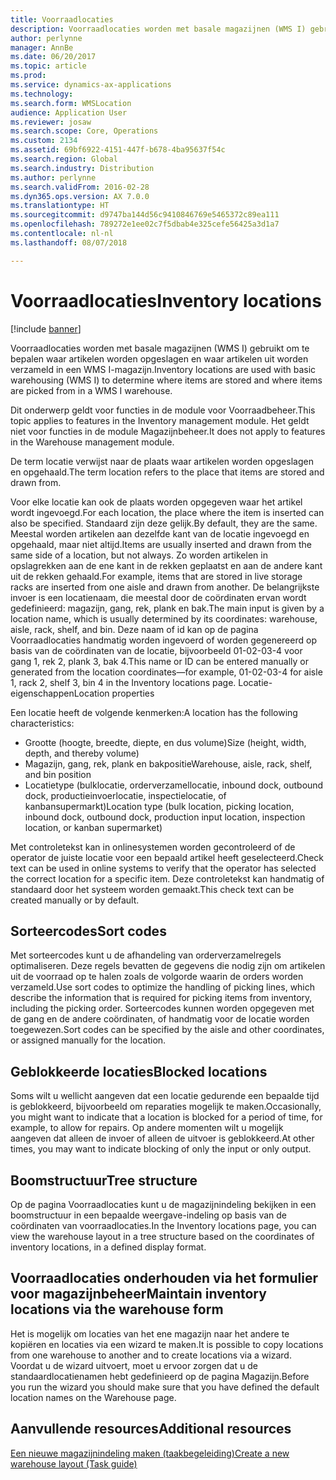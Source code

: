 ```yaml
---
title: Voorraadlocaties
description: Voorraadlocaties worden met basale magazijnen (WMS I) gebruikt om te bepalen waar artikelen worden opgeslagen en waar artikelen uit worden verzameld in een WMS I-magazijn.
author: perlynne
manager: AnnBe
ms.date: 06/20/2017
ms.topic: article
ms.prod: 
ms.service: dynamics-ax-applications
ms.technology: 
ms.search.form: WMSLocation
audience: Application User
ms.reviewer: josaw
ms.search.scope: Core, Operations
ms.custom: 2134
ms.assetid: 69bf6922-4151-447f-b678-4ba95637f54c
ms.search.region: Global
ms.search.industry: Distribution
ms.author: perlynne
ms.search.validFrom: 2016-02-28
ms.dyn365.ops.version: AX 7.0.0
ms.translationtype: HT
ms.sourcegitcommit: d9747ba144d56c9410846769e5465372c89ea111
ms.openlocfilehash: 789272e1ee02c7f5dbab4e325cefe56425a3d1a7
ms.contentlocale: nl-nl
ms.lasthandoff: 08/07/2018

---
```


# <a name="inventory-locations"></a><span data-ttu-id="921a0-103">Voorraadlocaties</span><span class="sxs-lookup"><span data-stu-id="921a0-103">Inventory locations</span></span>

[!include [banner](../includes/banner.md)]

<span data-ttu-id="921a0-104">Voorraadlocaties worden met basale magazijnen (WMS I) gebruikt om te bepalen waar artikelen worden opgeslagen en waar artikelen uit worden verzameld in een WMS I-magazijn.</span><span class="sxs-lookup"><span data-stu-id="921a0-104">Inventory locations are used with basic warehousing (WMS I) to determine where items are stored and where items are picked from in a WMS I warehouse.</span></span>

<span data-ttu-id="921a0-105">Dit onderwerp geldt voor functies in de module voor Voorraadbeheer.</span><span class="sxs-lookup"><span data-stu-id="921a0-105">This topic applies to features in the Inventory management module.</span></span> <span data-ttu-id="921a0-106">Het geldt niet voor functies in de module Magazijnbeheer.</span><span class="sxs-lookup"><span data-stu-id="921a0-106">It does not apply to features in the Warehouse management module.</span></span>

<span data-ttu-id="921a0-107">De term locatie verwijst naar de plaats waar artikelen worden opgeslagen en opgehaald.</span><span class="sxs-lookup"><span data-stu-id="921a0-107">The term location refers to the place that items are stored and drawn from.</span></span>

<span data-ttu-id="921a0-108">Voor elke locatie kan ook de plaats worden opgegeven waar het artikel wordt ingevoegd.</span><span class="sxs-lookup"><span data-stu-id="921a0-108">For each location, the place where the item is inserted can also be specified.</span></span> <span data-ttu-id="921a0-109">Standaard zijn deze gelijk.</span><span class="sxs-lookup"><span data-stu-id="921a0-109">By default, they are the same.</span></span> <span data-ttu-id="921a0-110">Meestal worden artikelen aan dezelfde kant van de locatie ingevoegd en opgehaald, maar niet altijd.</span><span class="sxs-lookup"><span data-stu-id="921a0-110">Items are usually inserted and drawn from the same side of a location, but not always.</span></span> <span data-ttu-id="921a0-111">Zo worden artikelen in opslagrekken aan de ene kant in de rekken geplaatst en aan de andere kant uit de rekken gehaald.</span><span class="sxs-lookup"><span data-stu-id="921a0-111">For example, items that are stored in live storage racks are inserted from one aisle and drawn from another.</span></span> <span data-ttu-id="921a0-112">De belangrijkste invoer is een locatienaam, die meestal door de coördinaten ervan wordt gedefinieerd: magazijn, gang, rek, plank en bak.</span><span class="sxs-lookup"><span data-stu-id="921a0-112">The main input is given by a location name, which is usually determined by its coordinates: warehouse, aisle, rack, shelf, and bin.</span></span> <span data-ttu-id="921a0-113">Deze naam of id kan op de pagina Voorraadlocaties handmatig worden ingevoerd of worden gegenereerd op basis van de coördinaten van de locatie, bijvoorbeeld 01-02-03-4 voor gang 1, rek 2, plank 3, bak 4.</span><span class="sxs-lookup"><span data-stu-id="921a0-113">This name or ID can be entered manually or generated from the location coordinates—for example, 01-02-03-4 for aisle 1, rack 2, shelf 3, bin 4 in the Inventory locations page.</span></span>
<span data-ttu-id="921a0-114">Locatie-eigenschappen</span><span class="sxs-lookup"><span data-stu-id="921a0-114">Location properties</span></span>

<span data-ttu-id="921a0-115">Een locatie heeft de volgende kenmerken:</span><span class="sxs-lookup"><span data-stu-id="921a0-115">A location has the following characteristics:</span></span>
-   <span data-ttu-id="921a0-116">Grootte (hoogte, breedte, diepte, en dus volume)</span><span class="sxs-lookup"><span data-stu-id="921a0-116">Size (height, width, depth, and thereby volume)</span></span>
-   <span data-ttu-id="921a0-117">Magazijn, gang, rek, plank en bakpositie</span><span class="sxs-lookup"><span data-stu-id="921a0-117">Warehouse, aisle, rack, shelf, and bin position</span></span>
-   <span data-ttu-id="921a0-118">Locatietype (bulklocatie, orderverzamellocatie, inbound dock, outbound dock, productieinvoerlocatie, inspectielocatie, of kanbansupermarkt)</span><span class="sxs-lookup"><span data-stu-id="921a0-118">Location type (bulk location, picking location, inbound dock, outbound dock, production input location, inspection location, or kanban supermarket)</span></span>

<span data-ttu-id="921a0-119">Met controletekst kan in onlinesystemen worden gecontroleerd of de operator de juiste locatie voor een bepaald artikel heeft geselecteerd.</span><span class="sxs-lookup"><span data-stu-id="921a0-119">Check text can be used in online systems to verify that the operator has selected the correct location for a specific item.</span></span> <span data-ttu-id="921a0-120">Deze controletekst kan handmatig of standaard door het systeem worden gemaakt.</span><span class="sxs-lookup"><span data-stu-id="921a0-120">This check text can be created manually or by default.</span></span>

## <a name="sort-codes"></a><span data-ttu-id="921a0-121">Sorteercodes</span><span class="sxs-lookup"><span data-stu-id="921a0-121">Sort codes</span></span>
<span data-ttu-id="921a0-122">Met sorteercodes kunt u de afhandeling van orderverzamelregels optimaliseren. Deze regels bevatten de gegevens die nodig zijn om artikelen uit de voorraad op te halen zoals de volgorde waarin de orders worden verzameld.</span><span class="sxs-lookup"><span data-stu-id="921a0-122">Use sort codes to optimize the handling of picking lines, which describe the information that is required for picking items from inventory, including the picking order.</span></span> <span data-ttu-id="921a0-123">Sorteercodes kunnen worden opgegeven met de gang en de andere coördinaten, of handmatig voor de locatie worden toegewezen.</span><span class="sxs-lookup"><span data-stu-id="921a0-123">Sort codes can be specified by the aisle and other coordinates, or assigned manually for the location.</span></span>

## <a name="blocked-locations"></a><span data-ttu-id="921a0-124">Geblokkeerde locaties</span><span class="sxs-lookup"><span data-stu-id="921a0-124">Blocked locations</span></span>
<span data-ttu-id="921a0-125">Soms wilt u wellicht aangeven dat een locatie gedurende een bepaalde tijd is geblokkeerd, bijvoorbeeld om reparaties mogelijk te maken.</span><span class="sxs-lookup"><span data-stu-id="921a0-125">Occasionally, you might want to indicate that a location is blocked for a period of time, for example, to allow for repairs.</span></span> <span data-ttu-id="921a0-126">Op andere momenten wilt u mogelijk aangeven dat alleen de invoer of alleen de uitvoer is geblokkeerd.</span><span class="sxs-lookup"><span data-stu-id="921a0-126">At other times, you may want to indicate blocking of only the input or only output.</span></span>

## <a name="tree-structure"></a><span data-ttu-id="921a0-127">Boomstructuur</span><span class="sxs-lookup"><span data-stu-id="921a0-127">Tree structure</span></span>

<span data-ttu-id="921a0-128">Op de pagina Voorraadlocaties kunt u de magazijnindeling bekijken in een boomstructuur in een bepaalde weergave-indeling op basis van de coördinaten van voorraadlocaties.</span><span class="sxs-lookup"><span data-stu-id="921a0-128">In the Inventory locations page, you can view the warehouse layout in a tree structure based on the coordinates of inventory locations, in a defined display format.</span></span>

## <a name="maintain-inventory-locations-via-the-warehouse-form"></a><span data-ttu-id="921a0-129">Voorraadlocaties onderhouden via het formulier voor magazijnbeheer</span><span class="sxs-lookup"><span data-stu-id="921a0-129">Maintain inventory locations via the warehouse form</span></span>

<span data-ttu-id="921a0-130">Het is mogelijk om locaties van het ene magazijn naar het andere te kopiëren en locaties via een wizard te maken.</span><span class="sxs-lookup"><span data-stu-id="921a0-130">It is possible to copy locations from one warehouse to another and to create locations via a wizard.</span></span> <span data-ttu-id="921a0-131">Voordat u de wizard uitvoert, moet u ervoor zorgen dat u de standaardlocatienamen hebt gedefinieerd op de pagina Magazijn.</span><span class="sxs-lookup"><span data-stu-id="921a0-131">Before you run the wizard you should make sure that you have defined the default location names on the Warehouse page.</span></span>



<a name="additional-resources"></a><span data-ttu-id="921a0-132">Aanvullende resources</span><span class="sxs-lookup"><span data-stu-id="921a0-132">Additional resources</span></span>
--------

[<span data-ttu-id="921a0-133">Een nieuwe magazijnindeling maken (taakbegeleiding)</span><span class="sxs-lookup"><span data-stu-id="921a0-133">Create a new warehouse layout (Task guide)</span></span>](tasks/create-new-warehouse-layout.md)

